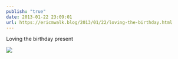 ```yaml
---
publish: "true"
date: 2013-01-22 23:09:01
url: https://ericmwalk.blog/2013/01/22/loving-the-birthday.html
---
```


Loving the birthday present

![](https://ericmwalk.blog/uploads/2022/f6cee01261.jpg)